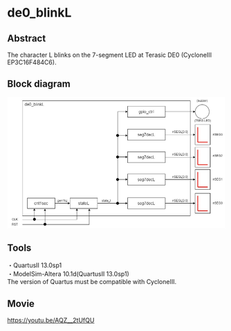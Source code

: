 # de0_blinkL
## Abstract
The character L blinks on the 7-segment LED at Terasic DE0 (CycloneⅢ EP3C16F484C6).

## Block diagram
![de0_blinkL](doc/de0_blinkL.jpg)  

## Tools
・QuartusⅡ 13.0sp1  
・ModelSim-Altera 10.1d(QuartusⅡ 13.0sp1)  
The version of Quartus must be compatible with CycloneIII.  

## Movie  
https://youtu.be/AQZ__2tUfQU  
